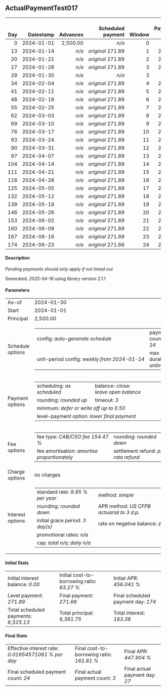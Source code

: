 <h2>ActualPaymentTest017</h2>
<table>
    <thead style="vertical-align: bottom;">
        <th style="text-align: right;">Day</th>
        <th style="text-align: right;">Datestamp</th>
        <th style="text-align: right;">Advances</th>
        <th style="text-align: right;">Scheduled payment</th>
        <th style="text-align: right;">Window</th>
        <th style="text-align: right;">Payment due</th>
        <th style="text-align: right;">Actual payments</th>
        <th style="text-align: right;">Generated payment</th>
        <th style="text-align: right;">Net effect</th>
        <th style="text-align: right;">Payment status</th>
        <th style="text-align: right;">Balance status</th>
        <th style="text-align: right;">Simple interest</th>
        <th style="text-align: right;">New interest</th>
        <th style="text-align: right;">New charges</th>
        <th style="text-align: right;">Principal portion</th>
        <th style="text-align: right;">Fee portion</th>
        <th style="text-align: right;">Interest portion</th>
        <th style="text-align: right;">Charges portion</th>
        <th style="text-align: right;">Fee refund</th>
        <th style="text-align: right;">Principal balance</th>
        <th style="text-align: right;">Fee balance</th>
        <th style="text-align: right;">Interest balance</th>
        <th style="text-align: right;">Charges balance</th>
        <th style="text-align: right;">Settlement figure</th>
        <th style="text-align: right;">Fee refund if&nbsp;settled</th>
    </thead>
    <tr style="text-align: right;">
        <td class="ci00">0</td>
        <td class="ci01" style="white-space: nowrap;">2024-01-01</td>
        <td class="ci02">2,500.00</td>
        <td class="ci03" style="white-space: nowrap;"><i>n/a<i></td>
        <td class="ci04">0</td>
        <td class="ci05">0.00</td>
        <td class="ci06"><i>n/a</i></td>
        <td class="ci07"><i>n/a</i></td>
        <td class="ci08">0.00</td>
        <td class="ci09"><i>none&nbsp;scheduled</i></td>
        <td class="ci10">open</td>
        <td class="ci13">0.0000</td>
        <td class="ci14">0.0000</td>
        <td class="ci15"><i>n/a</i></td>
        <td class="ci16">0.00</td>
        <td class="ci17">0.00</td>
        <td class="ci18">0.00</td>
        <td class="ci19">0.00</td>
        <td class="ci20">0.00</td>
        <td class="ci21">2,500.00</td>
        <td class="ci22">3,861.75</td>
        <td class="ci23">0.0000</td>
        <td class="ci24">0.00</td>
        <td class="ci25">6,361.75</td>
        <td class="ci26">3,861.75</td>
    </tr>
    <tr style="text-align: right;">
        <td class="ci00">13</td>
        <td class="ci01" style="white-space: nowrap;">2024-01-14</td>
        <td class="ci02"><i>n/a</i></td>
        <td class="ci03" style="white-space: nowrap;"><i>original</i> 271.89</td>
        <td class="ci04">1</td>
        <td class="ci05">271.89</td>
        <td class="ci06"><i>confirmed</i>&nbsp;271.89</td>
        <td class="ci07"><i>n/a</i></td>
        <td class="ci08">271.89</td>
        <td class="ci09"><i>payment&nbsp;made</i></td>
        <td class="ci10">open</td>
        <td class="ci13">22.5450</td>
        <td class="ci14">22.5450</td>
        <td class="ci15"><i>n/a</i></td>
        <td class="ci16">97.98</td>
        <td class="ci17">151.37</td>
        <td class="ci18">22.54</td>
        <td class="ci19">0.00</td>
        <td class="ci20">3,573.23</td>
        <td class="ci21">2,402.02</td>
        <td class="ci22">3,710.38</td>
        <td class="ci23">0.0000</td>
        <td class="ci24">0.00</td>
        <td class="ci25">2,539.17</td>
        <td class="ci26">3,573.23</td>
    </tr>
    <tr style="text-align: right;">
        <td class="ci00">20</td>
        <td class="ci01" style="white-space: nowrap;">2024-01-21</td>
        <td class="ci02"><i>n/a</i></td>
        <td class="ci03" style="white-space: nowrap;"><i>original</i> 271.89</td>
        <td class="ci04">2</td>
        <td class="ci05">271.89</td>
        <td class="ci06">271.89&nbsp;<i>timed&nbsp;out</i></td>
        <td class="ci07"><i>n/a</i></td>
        <td class="ci08">0.00</td>
        <td class="ci09"><i>missed&nbsp;payment</i></td>
        <td class="ci10">open</td>
        <td class="ci13">11.6638</td>
        <td class="ci14">11.6638</td>
        <td class="ci15"><i>n/a</i></td>
        <td class="ci16">0.00</td>
        <td class="ci17">0.00</td>
        <td class="ci18">0.00</td>
        <td class="ci19">0.00</td>
        <td class="ci20">3,417.88</td>
        <td class="ci21">2,402.02</td>
        <td class="ci22">3,710.38</td>
        <td class="ci23">11.6638</td>
        <td class="ci24">0.00</td>
        <td class="ci25">2,706.18</td>
        <td class="ci26">3,417.88</td>
    </tr>
    <tr style="text-align: right;">
        <td class="ci00">27</td>
        <td class="ci01" style="white-space: nowrap;">2024-01-28</td>
        <td class="ci02"><i>n/a</i></td>
        <td class="ci03" style="white-space: nowrap;"><i>original</i> 271.89</td>
        <td class="ci04">3</td>
        <td class="ci05">271.89</td>
        <td class="ci06"><i>pending</i>&nbsp;271.89</td>
        <td class="ci07"><i>n/a</i></td>
        <td class="ci08">271.89</td>
        <td class="ci09"><i>payment&nbsp;pending</i></td>
        <td class="ci10">open</td>
        <td class="ci13">11.6638</td>
        <td class="ci14">11.6638</td>
        <td class="ci15"><i>n/a</i></td>
        <td class="ci16">97.68</td>
        <td class="ci17">150.89</td>
        <td class="ci18">23.32</td>
        <td class="ci19">0.00</td>
        <td class="ci20">3,262.52</td>
        <td class="ci21">2,304.34</td>
        <td class="ci22">3,559.49</td>
        <td class="ci23">0.0000</td>
        <td class="ci24">0.00</td>
        <td class="ci25">&nbsp;</td>
        <td class="ci26">3,262.52</td>
    </tr>
    <tr style="text-align: right;">
        <td class="ci00">29</td>
        <td class="ci01" style="white-space: nowrap;">2024-01-30</td>
        <td class="ci02"><i>n/a</i></td>
        <td class="ci03" style="white-space: nowrap;"><i>n/a<i></td>
        <td class="ci04">3</td>
        <td class="ci05">0.00</td>
        <td class="ci06"><i>n/a</i></td>
        <td class="ci07"><i>n/a</i></td>
        <td class="ci08">0.00</td>
        <td class="ci09"><i>information&nbsp;only</i></td>
        <td class="ci10">open</td>
        <td class="ci13">3.1970</td>
        <td class="ci14">3.1970</td>
        <td class="ci15"><i>n/a</i></td>
        <td class="ci16">0.00</td>
        <td class="ci17">0.00</td>
        <td class="ci18">0.00</td>
        <td class="ci19">0.00</td>
        <td class="ci20">3,218.13</td>
        <td class="ci21">2,304.34</td>
        <td class="ci22">3,559.49</td>
        <td class="ci23">3.1970</td>
        <td class="ci24">0.00</td>
        <td class="ci25">2,648.89</td>
        <td class="ci26">3,218.13</td>
    </tr>
    <tr style="text-align: right;">
        <td class="ci00">34</td>
        <td class="ci01" style="white-space: nowrap;">2024-02-04</td>
        <td class="ci02"><i>n/a</i></td>
        <td class="ci03" style="white-space: nowrap;"><i>original</i> 271.89</td>
        <td class="ci04">4</td>
        <td class="ci05">271.89</td>
        <td class="ci06"><i>n/a</i></td>
        <td class="ci07"><i>n/a</i></td>
        <td class="ci08">271.89</td>
        <td class="ci09"><i>not&nbsp;yet&nbsp;due</i></td>
        <td class="ci10">open</td>
        <td class="ci13">7.9925</td>
        <td class="ci14">7.9925</td>
        <td class="ci15"><i>n/a</i></td>
        <td class="ci16">102.45</td>
        <td class="ci17">158.26</td>
        <td class="ci18">11.18</td>
        <td class="ci19">0.00</td>
        <td class="ci20">3,107.16</td>
        <td class="ci21">2,201.89</td>
        <td class="ci22">3,401.23</td>
        <td class="ci23">0.0000</td>
        <td class="ci24">0.00</td>
        <td class="ci25">2,767.85</td>
        <td class="ci26">3,107.16</td>
    </tr>
    <tr style="text-align: right;">
        <td class="ci00">41</td>
        <td class="ci01" style="white-space: nowrap;">2024-02-11</td>
        <td class="ci02"><i>n/a</i></td>
        <td class="ci03" style="white-space: nowrap;"><i>original</i> 271.89</td>
        <td class="ci04">5</td>
        <td class="ci05">271.89</td>
        <td class="ci06"><i>n/a</i></td>
        <td class="ci07"><i>n/a</i></td>
        <td class="ci08">271.89</td>
        <td class="ci09"><i>not&nbsp;yet&nbsp;due</i></td>
        <td class="ci10">open</td>
        <td class="ci13">10.6920</td>
        <td class="ci14">10.6920</td>
        <td class="ci15"><i>n/a</i></td>
        <td class="ci16">102.64</td>
        <td class="ci17">158.56</td>
        <td class="ci18">10.69</td>
        <td class="ci19">0.00</td>
        <td class="ci20">2,951.80</td>
        <td class="ci21">2,099.25</td>
        <td class="ci22">3,242.67</td>
        <td class="ci23">0.0000</td>
        <td class="ci24">0.00</td>
        <td class="ci25">2,662.01</td>
        <td class="ci26">2,951.80</td>
    </tr>
    <tr style="text-align: right;">
        <td class="ci00">48</td>
        <td class="ci01" style="white-space: nowrap;">2024-02-18</td>
        <td class="ci02"><i>n/a</i></td>
        <td class="ci03" style="white-space: nowrap;"><i>original</i> 271.89</td>
        <td class="ci04">6</td>
        <td class="ci05">271.89</td>
        <td class="ci06"><i>n/a</i></td>
        <td class="ci07"><i>n/a</i></td>
        <td class="ci08">271.89</td>
        <td class="ci09"><i>not&nbsp;yet&nbsp;due</i></td>
        <td class="ci10">open</td>
        <td class="ci13">10.1936</td>
        <td class="ci14">10.1936</td>
        <td class="ci15"><i>n/a</i></td>
        <td class="ci16">102.84</td>
        <td class="ci17">158.86</td>
        <td class="ci18">10.19</td>
        <td class="ci19">0.00</td>
        <td class="ci20">2,796.44</td>
        <td class="ci21">1,996.41</td>
        <td class="ci22">3,083.81</td>
        <td class="ci23">0.0000</td>
        <td class="ci24">0.00</td>
        <td class="ci25">2,555.67</td>
        <td class="ci26">2,796.44</td>
    </tr>
    <tr style="text-align: right;">
        <td class="ci00">55</td>
        <td class="ci01" style="white-space: nowrap;">2024-02-25</td>
        <td class="ci02"><i>n/a</i></td>
        <td class="ci03" style="white-space: nowrap;"><i>original</i> 271.89</td>
        <td class="ci04">7</td>
        <td class="ci05">271.89</td>
        <td class="ci06"><i>n/a</i></td>
        <td class="ci07"><i>n/a</i></td>
        <td class="ci08">271.89</td>
        <td class="ci09"><i>not&nbsp;yet&nbsp;due</i></td>
        <td class="ci10">open</td>
        <td class="ci13">9.6942</td>
        <td class="ci14">9.6942</td>
        <td class="ci15"><i>n/a</i></td>
        <td class="ci16">103.03</td>
        <td class="ci17">159.17</td>
        <td class="ci18">9.69</td>
        <td class="ci19">0.00</td>
        <td class="ci20">2,641.09</td>
        <td class="ci21">1,893.38</td>
        <td class="ci22">2,924.64</td>
        <td class="ci23">0.0000</td>
        <td class="ci24">0.00</td>
        <td class="ci25">2,448.82</td>
        <td class="ci26">2,641.09</td>
    </tr>
    <tr style="text-align: right;">
        <td class="ci00">62</td>
        <td class="ci01" style="white-space: nowrap;">2024-03-03</td>
        <td class="ci02"><i>n/a</i></td>
        <td class="ci03" style="white-space: nowrap;"><i>original</i> 271.89</td>
        <td class="ci04">8</td>
        <td class="ci05">271.89</td>
        <td class="ci06"><i>n/a</i></td>
        <td class="ci07"><i>n/a</i></td>
        <td class="ci08">271.89</td>
        <td class="ci09"><i>not&nbsp;yet&nbsp;due</i></td>
        <td class="ci10">open</td>
        <td class="ci13">9.1938</td>
        <td class="ci14">9.1938</td>
        <td class="ci15"><i>n/a</i></td>
        <td class="ci16">103.23</td>
        <td class="ci17">159.47</td>
        <td class="ci18">9.19</td>
        <td class="ci19">0.00</td>
        <td class="ci20">2,485.73</td>
        <td class="ci21">1,790.15</td>
        <td class="ci22">2,765.17</td>
        <td class="ci23">0.0000</td>
        <td class="ci24">0.00</td>
        <td class="ci25">2,341.48</td>
        <td class="ci26">2,485.73</td>
    </tr>
    <tr style="text-align: right;">
        <td class="ci00">69</td>
        <td class="ci01" style="white-space: nowrap;">2024-03-10</td>
        <td class="ci02"><i>n/a</i></td>
        <td class="ci03" style="white-space: nowrap;"><i>original</i> 271.89</td>
        <td class="ci04">9</td>
        <td class="ci05">271.89</td>
        <td class="ci06"><i>n/a</i></td>
        <td class="ci07"><i>n/a</i></td>
        <td class="ci08">271.89</td>
        <td class="ci09"><i>not&nbsp;yet&nbsp;due</i></td>
        <td class="ci10">open</td>
        <td class="ci13">8.6925</td>
        <td class="ci14">8.6925</td>
        <td class="ci15"><i>n/a</i></td>
        <td class="ci16">103.43</td>
        <td class="ci17">159.77</td>
        <td class="ci18">8.69</td>
        <td class="ci19">0.00</td>
        <td class="ci20">2,330.37</td>
        <td class="ci21">1,686.72</td>
        <td class="ci22">2,605.40</td>
        <td class="ci23">0.0000</td>
        <td class="ci24">0.00</td>
        <td class="ci25">2,233.64</td>
        <td class="ci26">2,330.37</td>
    </tr>
    <tr style="text-align: right;">
        <td class="ci00">76</td>
        <td class="ci01" style="white-space: nowrap;">2024-03-17</td>
        <td class="ci02"><i>n/a</i></td>
        <td class="ci03" style="white-space: nowrap;"><i>original</i> 271.89</td>
        <td class="ci04">10</td>
        <td class="ci05">271.89</td>
        <td class="ci06"><i>n/a</i></td>
        <td class="ci07"><i>n/a</i></td>
        <td class="ci08">271.89</td>
        <td class="ci09"><i>not&nbsp;yet&nbsp;due</i></td>
        <td class="ci10">open</td>
        <td class="ci13">8.1903</td>
        <td class="ci14">8.1903</td>
        <td class="ci15"><i>n/a</i></td>
        <td class="ci16">103.62</td>
        <td class="ci17">160.08</td>
        <td class="ci18">8.19</td>
        <td class="ci19">0.00</td>
        <td class="ci20">2,175.01</td>
        <td class="ci21">1,583.10</td>
        <td class="ci22">2,445.32</td>
        <td class="ci23">0.0000</td>
        <td class="ci24">0.00</td>
        <td class="ci25">2,125.30</td>
        <td class="ci26">2,175.01</td>
    </tr>
    <tr style="text-align: right;">
        <td class="ci00">83</td>
        <td class="ci01" style="white-space: nowrap;">2024-03-24</td>
        <td class="ci02"><i>n/a</i></td>
        <td class="ci03" style="white-space: nowrap;"><i>original</i> 271.89</td>
        <td class="ci04">11</td>
        <td class="ci05">271.89</td>
        <td class="ci06"><i>n/a</i></td>
        <td class="ci07"><i>n/a</i></td>
        <td class="ci08">271.89</td>
        <td class="ci09"><i>not&nbsp;yet&nbsp;due</i></td>
        <td class="ci10">open</td>
        <td class="ci13">7.6871</td>
        <td class="ci14">7.6871</td>
        <td class="ci15"><i>n/a</i></td>
        <td class="ci16">103.82</td>
        <td class="ci17">160.39</td>
        <td class="ci18">7.68</td>
        <td class="ci19">0.00</td>
        <td class="ci20">2,019.66</td>
        <td class="ci21">1,479.28</td>
        <td class="ci22">2,284.93</td>
        <td class="ci23">0.0000</td>
        <td class="ci24">0.00</td>
        <td class="ci25">2,016.44</td>
        <td class="ci26">2,019.66</td>
    </tr>
    <tr style="text-align: right;">
        <td class="ci00">90</td>
        <td class="ci01" style="white-space: nowrap;">2024-03-31</td>
        <td class="ci02"><i>n/a</i></td>
        <td class="ci03" style="white-space: nowrap;"><i>original</i> 271.89</td>
        <td class="ci04">12</td>
        <td class="ci05">271.89</td>
        <td class="ci06"><i>n/a</i></td>
        <td class="ci07"><i>n/a</i></td>
        <td class="ci08">271.89</td>
        <td class="ci09"><i>not&nbsp;yet&nbsp;due</i></td>
        <td class="ci10">open</td>
        <td class="ci13">7.1829</td>
        <td class="ci14">7.1829</td>
        <td class="ci15"><i>n/a</i></td>
        <td class="ci16">104.02</td>
        <td class="ci17">160.69</td>
        <td class="ci18">7.18</td>
        <td class="ci19">0.00</td>
        <td class="ci20">1,864.30</td>
        <td class="ci21">1,375.26</td>
        <td class="ci22">2,124.24</td>
        <td class="ci23">0.0000</td>
        <td class="ci24">0.00</td>
        <td class="ci25">1,907.09</td>
        <td class="ci26">1,864.30</td>
    </tr>
    <tr style="text-align: right;">
        <td class="ci00">97</td>
        <td class="ci01" style="white-space: nowrap;">2024-04-07</td>
        <td class="ci02"><i>n/a</i></td>
        <td class="ci03" style="white-space: nowrap;"><i>original</i> 271.89</td>
        <td class="ci04">13</td>
        <td class="ci05">271.89</td>
        <td class="ci06"><i>n/a</i></td>
        <td class="ci07"><i>n/a</i></td>
        <td class="ci08">271.89</td>
        <td class="ci09"><i>not&nbsp;yet&nbsp;due</i></td>
        <td class="ci10">open</td>
        <td class="ci13">6.6778</td>
        <td class="ci14">6.6778</td>
        <td class="ci15"><i>n/a</i></td>
        <td class="ci16">104.22</td>
        <td class="ci17">161.00</td>
        <td class="ci18">6.67</td>
        <td class="ci19">0.00</td>
        <td class="ci20">1,708.94</td>
        <td class="ci21">1,271.04</td>
        <td class="ci22">1,963.24</td>
        <td class="ci23">0.0000</td>
        <td class="ci24">0.00</td>
        <td class="ci25">1,797.23</td>
        <td class="ci26">1,708.94</td>
    </tr>
    <tr style="text-align: right;">
        <td class="ci00">104</td>
        <td class="ci01" style="white-space: nowrap;">2024-04-14</td>
        <td class="ci02"><i>n/a</i></td>
        <td class="ci03" style="white-space: nowrap;"><i>original</i> 271.89</td>
        <td class="ci04">14</td>
        <td class="ci05">271.89</td>
        <td class="ci06"><i>n/a</i></td>
        <td class="ci07"><i>n/a</i></td>
        <td class="ci08">271.89</td>
        <td class="ci09"><i>not&nbsp;yet&nbsp;due</i></td>
        <td class="ci10">open</td>
        <td class="ci13">6.1717</td>
        <td class="ci14">6.1717</td>
        <td class="ci15"><i>n/a</i></td>
        <td class="ci16">104.42</td>
        <td class="ci17">161.30</td>
        <td class="ci18">6.17</td>
        <td class="ci19">0.00</td>
        <td class="ci20">1,553.58</td>
        <td class="ci21">1,166.62</td>
        <td class="ci22">1,801.94</td>
        <td class="ci23">0.0000</td>
        <td class="ci24">0.00</td>
        <td class="ci25">1,686.87</td>
        <td class="ci26">1,553.58</td>
    </tr>
    <tr style="text-align: right;">
        <td class="ci00">111</td>
        <td class="ci01" style="white-space: nowrap;">2024-04-21</td>
        <td class="ci02"><i>n/a</i></td>
        <td class="ci03" style="white-space: nowrap;"><i>original</i> 271.89</td>
        <td class="ci04">15</td>
        <td class="ci05">271.89</td>
        <td class="ci06"><i>n/a</i></td>
        <td class="ci07"><i>n/a</i></td>
        <td class="ci08">271.89</td>
        <td class="ci09"><i>not&nbsp;yet&nbsp;due</i></td>
        <td class="ci10">open</td>
        <td class="ci13">5.6647</td>
        <td class="ci14">5.6647</td>
        <td class="ci15"><i>n/a</i></td>
        <td class="ci16">104.62</td>
        <td class="ci17">161.61</td>
        <td class="ci18">5.66</td>
        <td class="ci19">0.00</td>
        <td class="ci20">1,398.22</td>
        <td class="ci21">1,062.00</td>
        <td class="ci22">1,640.33</td>
        <td class="ci23">0.0000</td>
        <td class="ci24">0.00</td>
        <td class="ci25">1,576.00</td>
        <td class="ci26">1,398.22</td>
    </tr>
    <tr style="text-align: right;">
        <td class="ci00">118</td>
        <td class="ci01" style="white-space: nowrap;">2024-04-28</td>
        <td class="ci02"><i>n/a</i></td>
        <td class="ci03" style="white-space: nowrap;"><i>original</i> 271.89</td>
        <td class="ci04">16</td>
        <td class="ci05">271.89</td>
        <td class="ci06"><i>n/a</i></td>
        <td class="ci07"><i>n/a</i></td>
        <td class="ci08">271.89</td>
        <td class="ci09"><i>not&nbsp;yet&nbsp;due</i></td>
        <td class="ci10">open</td>
        <td class="ci13">5.1566</td>
        <td class="ci14">5.1566</td>
        <td class="ci15"><i>n/a</i></td>
        <td class="ci16">104.82</td>
        <td class="ci17">161.92</td>
        <td class="ci18">5.15</td>
        <td class="ci19">0.00</td>
        <td class="ci20">1,242.87</td>
        <td class="ci21">957.18</td>
        <td class="ci22">1,478.41</td>
        <td class="ci23">0.0000</td>
        <td class="ci24">0.00</td>
        <td class="ci25">1,464.61</td>
        <td class="ci26">1,242.87</td>
    </tr>
    <tr style="text-align: right;">
        <td class="ci00">125</td>
        <td class="ci01" style="white-space: nowrap;">2024-05-05</td>
        <td class="ci02"><i>n/a</i></td>
        <td class="ci03" style="white-space: nowrap;"><i>original</i> 271.89</td>
        <td class="ci04">17</td>
        <td class="ci05">271.89</td>
        <td class="ci06"><i>n/a</i></td>
        <td class="ci07"><i>n/a</i></td>
        <td class="ci08">271.89</td>
        <td class="ci09"><i>not&nbsp;yet&nbsp;due</i></td>
        <td class="ci10">open</td>
        <td class="ci13">4.6476</td>
        <td class="ci14">4.6476</td>
        <td class="ci15"><i>n/a</i></td>
        <td class="ci16">105.02</td>
        <td class="ci17">162.23</td>
        <td class="ci18">4.64</td>
        <td class="ci19">0.00</td>
        <td class="ci20">1,087.51</td>
        <td class="ci21">852.16</td>
        <td class="ci22">1,316.18</td>
        <td class="ci23">0.0000</td>
        <td class="ci24">0.00</td>
        <td class="ci25">1,352.72</td>
        <td class="ci26">1,087.51</td>
    </tr>
    <tr style="text-align: right;">
        <td class="ci00">132</td>
        <td class="ci01" style="white-space: nowrap;">2024-05-12</td>
        <td class="ci02"><i>n/a</i></td>
        <td class="ci03" style="white-space: nowrap;"><i>original</i> 271.89</td>
        <td class="ci04">18</td>
        <td class="ci05">271.89</td>
        <td class="ci06"><i>n/a</i></td>
        <td class="ci07"><i>n/a</i></td>
        <td class="ci08">271.89</td>
        <td class="ci09"><i>not&nbsp;yet&nbsp;due</i></td>
        <td class="ci10">open</td>
        <td class="ci13">4.1377</td>
        <td class="ci14">4.1377</td>
        <td class="ci15"><i>n/a</i></td>
        <td class="ci16">105.22</td>
        <td class="ci17">162.54</td>
        <td class="ci18">4.13</td>
        <td class="ci19">0.00</td>
        <td class="ci20">932.15</td>
        <td class="ci21">746.94</td>
        <td class="ci22">1,153.64</td>
        <td class="ci23">0.0000</td>
        <td class="ci24">0.00</td>
        <td class="ci25">1,240.32</td>
        <td class="ci26">932.15</td>
    </tr>
    <tr style="text-align: right;">
        <td class="ci00">139</td>
        <td class="ci01" style="white-space: nowrap;">2024-05-19</td>
        <td class="ci02"><i>n/a</i></td>
        <td class="ci03" style="white-space: nowrap;"><i>original</i> 271.89</td>
        <td class="ci04">19</td>
        <td class="ci05">271.89</td>
        <td class="ci06"><i>n/a</i></td>
        <td class="ci07"><i>n/a</i></td>
        <td class="ci08">271.89</td>
        <td class="ci09"><i>not&nbsp;yet&nbsp;due</i></td>
        <td class="ci10">open</td>
        <td class="ci13">3.6267</td>
        <td class="ci14">3.6267</td>
        <td class="ci15"><i>n/a</i></td>
        <td class="ci16">105.42</td>
        <td class="ci17">162.85</td>
        <td class="ci18">3.62</td>
        <td class="ci19">0.00</td>
        <td class="ci20">776.79</td>
        <td class="ci21">641.52</td>
        <td class="ci22">990.79</td>
        <td class="ci23">0.0000</td>
        <td class="ci24">0.00</td>
        <td class="ci25">1,127.41</td>
        <td class="ci26">776.79</td>
    </tr>
    <tr style="text-align: right;">
        <td class="ci00">146</td>
        <td class="ci01" style="white-space: nowrap;">2024-05-26</td>
        <td class="ci02"><i>n/a</i></td>
        <td class="ci03" style="white-space: nowrap;"><i>original</i> 271.89</td>
        <td class="ci04">20</td>
        <td class="ci05">271.89</td>
        <td class="ci06"><i>n/a</i></td>
        <td class="ci07"><i>n/a</i></td>
        <td class="ci08">271.89</td>
        <td class="ci09"><i>not&nbsp;yet&nbsp;due</i></td>
        <td class="ci10">open</td>
        <td class="ci13">3.1148</td>
        <td class="ci14">3.1148</td>
        <td class="ci15"><i>n/a</i></td>
        <td class="ci16">105.62</td>
        <td class="ci17">163.16</td>
        <td class="ci18">3.11</td>
        <td class="ci19">0.00</td>
        <td class="ci20">621.44</td>
        <td class="ci21">535.90</td>
        <td class="ci22">827.63</td>
        <td class="ci23">0.0000</td>
        <td class="ci24">0.00</td>
        <td class="ci25">1,013.98</td>
        <td class="ci26">621.44</td>
    </tr>
    <tr style="text-align: right;">
        <td class="ci00">153</td>
        <td class="ci01" style="white-space: nowrap;">2024-06-02</td>
        <td class="ci02"><i>n/a</i></td>
        <td class="ci03" style="white-space: nowrap;"><i>original</i> 271.89</td>
        <td class="ci04">21</td>
        <td class="ci05">271.89</td>
        <td class="ci06"><i>n/a</i></td>
        <td class="ci07"><i>n/a</i></td>
        <td class="ci08">271.89</td>
        <td class="ci09"><i>not&nbsp;yet&nbsp;due</i></td>
        <td class="ci10">open</td>
        <td class="ci13">2.6019</td>
        <td class="ci14">2.6019</td>
        <td class="ci15"><i>n/a</i></td>
        <td class="ci16">105.82</td>
        <td class="ci17">163.47</td>
        <td class="ci18">2.60</td>
        <td class="ci19">0.00</td>
        <td class="ci20">466.08</td>
        <td class="ci21">430.08</td>
        <td class="ci22">664.16</td>
        <td class="ci23">0.0000</td>
        <td class="ci24">0.00</td>
        <td class="ci25">900.05</td>
        <td class="ci26">466.08</td>
    </tr>
    <tr style="text-align: right;">
        <td class="ci00">160</td>
        <td class="ci01" style="white-space: nowrap;">2024-06-09</td>
        <td class="ci02"><i>n/a</i></td>
        <td class="ci03" style="white-space: nowrap;"><i>original</i> 271.89</td>
        <td class="ci04">22</td>
        <td class="ci05">271.89</td>
        <td class="ci06"><i>n/a</i></td>
        <td class="ci07"><i>n/a</i></td>
        <td class="ci08">271.89</td>
        <td class="ci09"><i>not&nbsp;yet&nbsp;due</i></td>
        <td class="ci10">open</td>
        <td class="ci13">2.0880</td>
        <td class="ci14">2.0880</td>
        <td class="ci15"><i>n/a</i></td>
        <td class="ci16">106.02</td>
        <td class="ci17">163.79</td>
        <td class="ci18">2.08</td>
        <td class="ci19">0.00</td>
        <td class="ci20">310.72</td>
        <td class="ci21">324.06</td>
        <td class="ci22">500.37</td>
        <td class="ci23">0.0000</td>
        <td class="ci24">0.00</td>
        <td class="ci25">785.60</td>
        <td class="ci26">310.72</td>
    </tr>
    <tr style="text-align: right;">
        <td class="ci00">167</td>
        <td class="ci01" style="white-space: nowrap;">2024-06-16</td>
        <td class="ci02"><i>n/a</i></td>
        <td class="ci03" style="white-space: nowrap;"><i>original</i> 271.89</td>
        <td class="ci04">23</td>
        <td class="ci05">271.89</td>
        <td class="ci06"><i>n/a</i></td>
        <td class="ci07"><i>n/a</i></td>
        <td class="ci08">271.89</td>
        <td class="ci09"><i>not&nbsp;yet&nbsp;due</i></td>
        <td class="ci10">open</td>
        <td class="ci13">1.5732</td>
        <td class="ci14">1.5732</td>
        <td class="ci15"><i>n/a</i></td>
        <td class="ci16">106.22</td>
        <td class="ci17">164.10</td>
        <td class="ci18">1.57</td>
        <td class="ci19">0.00</td>
        <td class="ci20">155.36</td>
        <td class="ci21">217.84</td>
        <td class="ci22">336.27</td>
        <td class="ci23">0.0000</td>
        <td class="ci24">0.00</td>
        <td class="ci25">670.64</td>
        <td class="ci26">155.36</td>
    </tr>
    <tr style="text-align: right;">
        <td class="ci00">174</td>
        <td class="ci01" style="white-space: nowrap;">2024-06-23</td>
        <td class="ci02"><i>n/a</i></td>
        <td class="ci03" style="white-space: nowrap;"><i>original</i> 271.66</td>
        <td class="ci04">24</td>
        <td class="ci05">271.66</td>
        <td class="ci06"><i>n/a</i></td>
        <td class="ci07"><i>n/a</i></td>
        <td class="ci08">271.66</td>
        <td class="ci09"><i>not&nbsp;yet&nbsp;due</i></td>
        <td class="ci10">open</td>
        <td class="ci13">1.0574</td>
        <td class="ci14">1.0574</td>
        <td class="ci15"><i>n/a</i></td>
        <td class="ci16">106.34</td>
        <td class="ci17">164.27</td>
        <td class="ci18">1.05</td>
        <td class="ci19">0.00</td>
        <td class="ci20">0.00</td>
        <td class="ci21">111.50</td>
        <td class="ci22">172.00</td>
        <td class="ci23">0.0000</td>
        <td class="ci24">0.00</td>
        <td class="ci25">555.16</td>
        <td class="ci26">0.00</td>
    </tr>
</table>

<h4>Description</h4>
<p><i>Pending payments should only apply if not timed out</i></p>
<p>Generated: <i>2025-04-16 using library version 2.1.1</i></p>
<h4>Parameters</h4>
<table>
    <tr>
        <td>As-of</td>
        <td>2024-01-30</td>
    </tr>
    <tr>
        <td>Start</td>
        <td>2024-01-01</td>
    </tr>
    <tr>
        <td>Principal</td>
        <td>2,500.00</td>
    </tr>
    <tr>
        <td>Schedule options</td>
        <td>
            <table>
                <tr>
                    <td>config: <i>auto-generate schedule</i></td>
                    <td>payment count: <i>24</i></td>
                </tr>
                <tr>
                    <td style="white-space: nowrap;">unit-period config: <i>weekly from 2024-01-14</i></td>
                    <td>max duration: <i>unlimited</i></td>
                </tr>
            </table>
        </td>
    </tr>
    <tr>
        <td>Payment options</td>
        <td>
            <table>
                <tr>
                    <td>scheduling: <i>as scheduled</i></td>
                    <td>balance-close: <i>leave&nbsp;open&nbsp;balance</i></td>
                </tr>
                <tr>
                    <td>rounding: <i>rounded up</i></td>
                    <td>timeout: <i>3</i></td>
                </tr>
                <tr>
                    <td colspan='2'>minimum: <i>defer&nbsp;or&nbsp;write&nbsp;off&nbsp;up&nbsp;to&nbsp;0.50</i></td>
                </tr>
                <tr>
                    <td colspan='2'>level-payment option: <i>lower&nbsp;final&nbsp;payment</i></td>
                </tr>
            </table>
        </td>
    </tr>
    <tr>
        <td>Fee options</td>
        <td>
            <table>
                <tr>
                    <td>fee type: <i><i>CAB/CSO fee</i> 154.47 %</i></td>
                    <td>rounding: <i>rounded down</i></td>
                </tr>
                <tr>
                    <td>fee amortisation: <i>amortise proportionately</i></td>
                    <td>settlement refund: <i>pro-rata refund</i></td>
                </tr>
            </table>
        </td>
    </tr>
    <tr>
        <td>Charge options</td>
        <td>no charges
        </td>
    </tr>
    <tr>
        <td>Interest options</td>
        <td>
            <table>
                <tr>
                    <td>standard rate: <i>9.95 % per year</i></td>
                    <td>method: <i>simple</i></td>
                </tr>
                <tr>
                    <td>rounding: <i>rounded down</i></td>
                    <td>APR method: <i>US CFPB actuarial to 3 d.p.</i></td>
                </tr>
                <tr>
                    <td>initial grace period: <i>3 day(s)</i></td>
                    <td>rate on negative balance: <i>zero</i></td>
                </tr>
                <tr>
                    <td colspan="2">promotional rates: <i><i>n/a</i></i></td>
                </tr>
                <tr>
                    <td colspan="2">cap: <i>total <i>n/a</i>; daily <i>n/a</i></td>
                </tr>
            </table>
        </td>
    </tr>
</table>
<h4>Initial Stats</h4>
<table>
    <tr>
        <td>Initial interest balance: <i>0.00</i></td>
        <td>Initial cost-to-borrowing ratio: <i>63.27 %</i></td>
        <td>Initial APR: <i>456.041 %</i></td>
    </tr>
    <tr>
        <td>Level payment: <i>271.89</i></td>
        <td>Final payment: <i>271.66</i></td>
        <td>Final scheduled payment day: <i>174</i></td>
    </tr>
    <tr>
        <td>Total scheduled payments: <i>6,525.13</i></td>
        <td>Total principal: <i>6,361.75</i></td>
        <td>Total interest: <i>163.38</i></td>
    </tr>
</table>

<h4>Final Stats</h4>
<table>
    <tr>
        <td>Effective interest rate: <i>0.01654571061 % per day</i></td>
        <td>Final cost-to-borrowing ratio: <i>161.81 %</i></td>
        <td>Final APR: <i>447.904 %</i></td>
    </tr>
    <tr>
        <td>Final scheduled payment count: <i>24</i></td>
        <td>Final actual payment count: <i>3</i></td>
        <td>Final actual payment day: <i>27</i></td>
    </tr>
</table>
